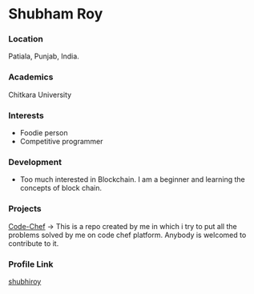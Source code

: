  # Shubham Roy
 ### Location
 Patiala, Punjab, India.
 ### Academics
 Chitkara University

### Interests

- Foodie person
- Competitive programmer

### Development

- Too much interested in Blockchain. I am a beginner and learning the concepts of block chain.

### Projects

[Code-Chef](https://github.com/shubhiroy/Code-Chef) -> This is a repo created by me in which i try to put all the problems solved by me on code chef platform.
Anybody is welcomed to contribute to it.

### Profile Link

[shubhiroy](https://github.com/shubhiroy)
